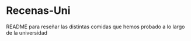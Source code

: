 # Recenas-Uni
README para reseñar las distintas comidas que hemos probado a lo largo de la universidad
